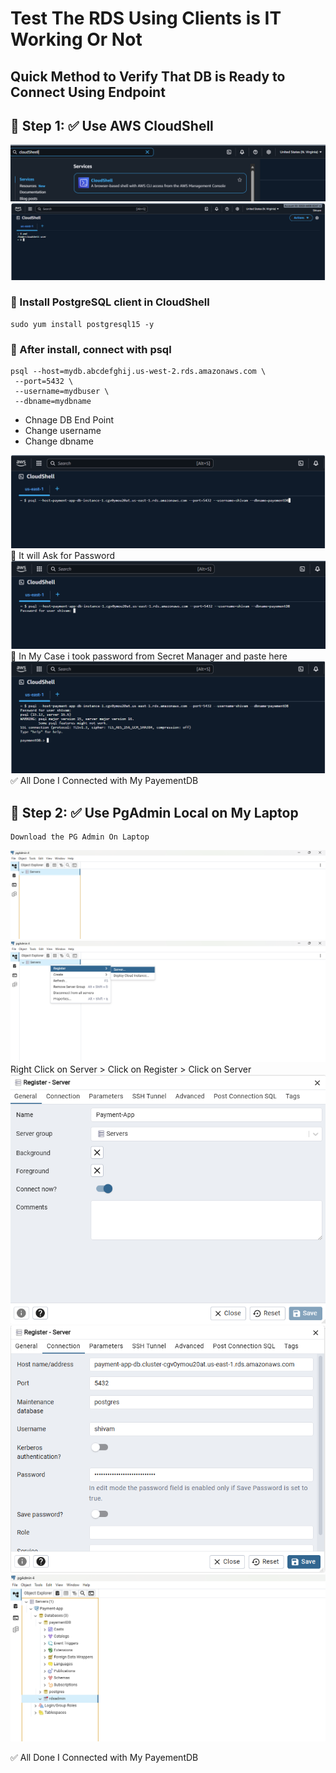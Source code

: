 # Test The RDS Using Clients is IT Working Or Not 

## Quick Method to Verify That DB is Ready to Connect Using Endpoint

## 🔹 Step 1: ✅ Use AWS CloudShell
<img src="../images/29.png" width="full">
<img src="../images/30.png" width="full">

### 🔹 Install PostgreSQL client in CloudShell 
    sudo yum install postgresql15 -y

### 🔹 After install, connect with psql
    psql --host=mydb.abcdefghij.us-west-2.rds.amazonaws.com \
     --port=5432 \
     --username=mydbuser \
     --dbname=mydbname

- Chnage DB End Point 
- Change username
- Change dbname

<img src="../images/31.png" width="full">
    🔹 It will Ask for Password

<img src="../images/32.png" width="full">
    🔹 In My Case i took password from Secret Manager and paste here

<img src="../images/33.png" width="full">
   ✅ All Done I Connected with My PayementDB 





## 🔹 Step 2: ✅ Use PgAdmin Local on My Laptop
    Download the PG Admin On Laptop

<img src="../images/34.png" width="full">
<img src="../images/35.png" width="full">
    Right Click on Server > Click on Register > Click on Server

<img src="../images/37.png" width="full">
<img src="../images/36.png" width="full">


<img src="../images/38.png" width="full">

✅ All Done I Connected with My PayementDB 







